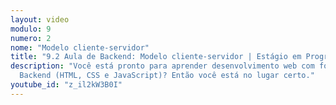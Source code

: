 ```yaml
---
layout: video
modulo: 9
numero: 2
nome: "Modelo cliente-servidor"
title: "9.2 Aula de Backend: Modelo cliente-servidor | Estágio em Programação"
description: "Você está pronto para aprender desenvolvimento web com foco em
  Backend (HTML, CSS e JavaScript)? Então você está no lugar certo."
youtube_id: "z_il2kW3B0I"
---
```

